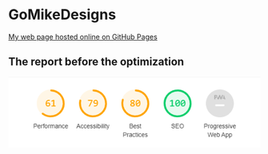 # GoMikeDesigns

[My web page hosted online on GitHub Pages](https://github.com/shandean/GoMikeDesigns.git)

## The report before the optimization

![report](/img/before.png)
